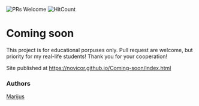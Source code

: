 ![PRs Welcome](https://img.shields.io/badge/PRs-welcome-brightgreen.svg)
![HitCount](http://hits.dwyl.io/novicor/coming-soon.svg)

# Coming soon

This project is for educational porpuses only. Pull request are welcome, but priority for my real-life students! Thank you for your cooperation!

Site published at https://novicor.github.io/Coming-soon/index.html

### Authors
[Marijus](https://github.com/novicor)
